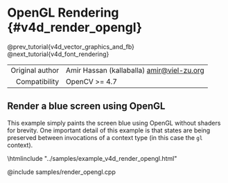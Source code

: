 # OpenGL Rendering {#v4d_render_opengl}

@prev_tutorial{v4d_vector_graphics_and_fb}
@next_tutorial{v4d_font_rendering}

|    |    |
| -: | :- |
| Original author | Amir Hassan (kallaballa) <amir@viel-zu.org> |
| Compatibility | OpenCV >= 4.7 |

## Render a blue screen using OpenGL
This example simply paints the screen blue using OpenGL without shaders for brevity. One important detail of this example is that states are being preserved between invocations of a context type (in this case the ```gl``` context).

\htmlinclude "../samples/example_v4d_render_opengl.html"

@include samples/render_opengl.cpp


